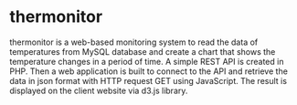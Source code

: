# thermonitor
thermonitor is a web-based monitoring system to read the data of temperatures from MySQL database and create a chart that shows the temperature changes in a period of time. A simple REST API is created in PHP. Then a web application is built to connect to the API and retrieve 
the data in json format with HTTP request GET using JavaScript. The result is displayed on the client website via d3.js library.
